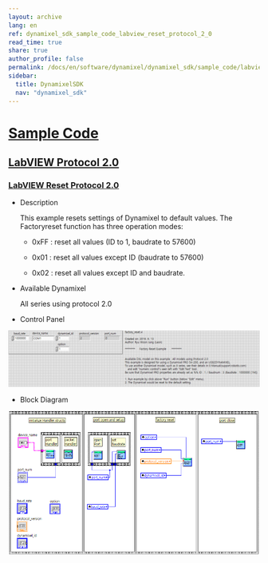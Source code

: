 ```yaml
---
layout: archive
lang: en
ref: dynamixel_sdk_sample_code_labview_reset_protocol_2_0
read_time: true
share: true
author_profile: false
permalink: /docs/en/software/dynamixel/dynamixel_sdk/sample_code/labview_reset_protocol_2_0/
sidebar:
  title: DynamixelSDK
  nav: "dynamixel_sdk"
---
```


<div style="counter-reset: h1 3"></div>
<div style="counter-reset: h2 21"></div>
<div style="counter-reset: h3 8"></div>

# [Sample Code](#sample-code)

## [LabVIEW Protocol 2.0](#labview-protocol-20)

### [LabVIEW Reset Protocol 2.0](#labview-reset-protocol-20)

- Description

  This example resets settings of Dynamixel to default values. The Factoryreset function has three operation modes:

  * 0xFF : reset all values (ID to 1, baudrate to 57600)

  * 0x01 : reset all values except ID (baudrate to 57600)

  * 0x02 : reset all values except ID and baudrate.

- Available Dynamixel

  All series using protocol 2.0

- Control Panel

![](/assets/images/sw/sdk/dynamixel_sdk/library_setup/labview/windows/sample_code/factory_reset2/factory_reset2.png)

- Block Diagram

![](/assets/images/sw/sdk/dynamixel_sdk/library_setup/labview/windows/sample_code/factory_reset2/block_diagram.png)
